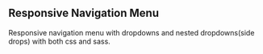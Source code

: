 ## Responsive Navigation Menu

Responsive navigation menu with dropdowns and nested dropdowns(side drops) with both css and sass.
